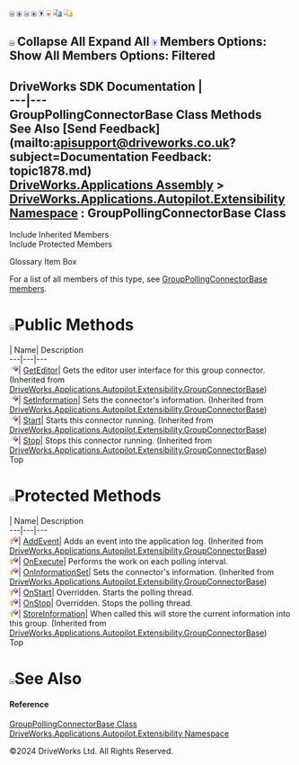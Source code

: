 ![](dotnetimages/collapse.gif) ![](dotnetimages/expand.gif) ![](dotnetimages/collapse.gif) ![](dotnetimages/expand.gif) ![](dotnetimages/drpdown.gif) ![](dotnetimages/drpdown_orange.gif) ![](dotnetimages/copycode.gif) ![](dotnetimages/copycodeHighlight.gif)

![](dotnetimages/collapse.gif) Collapse All Expand All ![](dotnetimages/drpdown.gif) Members Options: Show All  Members Options: Filtered   
---  
DriveWorks SDK Documentation  |   
---|---  
GroupPollingConnectorBase<T> Class Methods   
See Also [Send Feedback](mailto:apisupport@driveworks.co.uk?subject=Documentation Feedback: topic1878.md)  
[DriveWorks.Applications Assembly](topic13.md) > [DriveWorks.Applications.Autopilot.Extensibility Namespace](topic1633.md) : GroupPollingConnectorBase<T> Class  
---  
  
Include Inherited Members    
Include Protected Members    


Glossary Item Box

For a list of all members of this type, see [GroupPollingConnectorBase<T> members](topic1879.md).

# ![](dotnetimages/collapse.gif)Public Methods

| Name| Description  
---|---|---  
![Public Method](dotnetimages/publicMethod.gif)| [GetEditor](topic1864.md)| Gets the editor user interface for this group connector. (Inherited from [DriveWorks.Applications.Autopilot.Extensibility.GroupConnectorBase<T>](topic1857.md))  
![Public Method](dotnetimages/publicMethod.gif)| [SetInformation](topic1868.md)| Sets the connector's information. (Inherited from [DriveWorks.Applications.Autopilot.Extensibility.GroupConnectorBase<T>](topic1857.md))  
![Public Method](dotnetimages/publicMethod.gif)| [Start](topic1869.md)| Starts this connector running. (Inherited from [DriveWorks.Applications.Autopilot.Extensibility.GroupConnectorBase<T>](topic1857.md))  
![Public Method](dotnetimages/publicMethod.gif)| [Stop](topic1870.md)| Stops this connector running. (Inherited from [DriveWorks.Applications.Autopilot.Extensibility.GroupConnectorBase<T>](topic1857.md))  
Top

# ![](dotnetimages/collapse.gif)Protected Methods

| Name| Description  
---|---|---  
![Protected Method](dotnetimages/protectedMethod.gif)| [AddEvent](topic1863.md)| Adds an event into the application log. (Inherited from [DriveWorks.Applications.Autopilot.Extensibility.GroupConnectorBase<T>](topic1857.md))  
![Protected Method](dotnetimages/protectedMethod.gif)| [OnExecute](topic1884.md)| Performs the work on each polling interval.   
![Protected Method](dotnetimages/protectedMethod.gif)| [OnInformationSet](topic1865.md)| Sets the connector's information. (Inherited from [DriveWorks.Applications.Autopilot.Extensibility.GroupConnectorBase<T>](topic1857.md))  
![Protected Method](dotnetimages/protectedMethod.gif)| [OnStart](topic1885.md)| Overridden. Starts the polling thread.   
![Protected Method](dotnetimages/protectedMethod.gif)| [OnStop](topic1886.md)| Overridden. Stops the polling thread.   
![Protected Method](dotnetimages/protectedMethod.gif)| [StoreInformation](topic1871.md)| When called this will store the current information into this group. (Inherited from [DriveWorks.Applications.Autopilot.Extensibility.GroupConnectorBase<T>](topic1857.md))  
Top

# ![](dotnetimages/collapse.gif)See Also

#### Reference

[GroupPollingConnectorBase<T> Class](topic1878.md)   
[DriveWorks.Applications.Autopilot.Extensibility Namespace](topic1633.md)

©2024 DriveWorks Ltd. All Rights Reserved.
